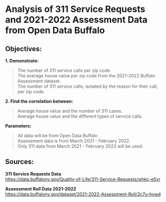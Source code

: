 # Analysis of 311 Service Requests and 2021-2022 Assessment Data from Open Data Buffalo 
## Objectives:

**1. Demonstrate:**<br>
> The number of 311 service calls per zip code.<br>
> The average house value per zip code from the 2021-2022 Buffalo Assessment dataset.<br>
> The number of 311 service calls, isolated by the reason for their call, per zip code.

**2. Find the correlation between:**<br>
> Average house value and the number of 311 cases.<br>
> Average house value and the different types of service calls.

**Parameters:**<br>
> All data will be from Open Data Buffalo<br>
> Assessment data is from March 2021 - February 2022.<br>
> Only 311 data from March 2021 - February 2022 will be used.

## Sources:
**311 Service Requests Data**<br>
https://data.buffalony.gov/Quality-of-Life/311-Service-Requests/whkc-e5vr

**Assessment Roll Data 2021-2022**<br>
https://data.buffalony.gov/dataset/2021-2022-Assessment-Roll/2c7u-hywd
